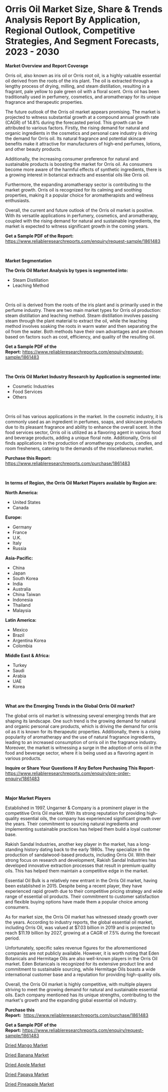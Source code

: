 <p><h1>Orris Oil Market Size, Share & Trends Analysis Report By Application, Regional Outlook, Competitive Strategies, And Segment Forecasts, 2023 - 2030</h1></p><p><strong>Market Overview and Report Coverage</strong></p>
<p><p>Orris oil, also known as iris oil or Orris root oil, is a highly valuable essential oil derived from the roots of the iris plant. The oil is extracted through a lengthy process of drying, milling, and steam distillation, resulting in a fragrant, pale yellow to pale green oil with a floral scent. Orris oil has been traditionally used in perfumery, cosmetics, and aromatherapy for its unique fragrance and therapeutic properties.</p><p>The future outlook of the Orris oil market appears promising. The market is projected to witness substantial growth at a compound annual growth rate (CAGR) of 14.8% during the forecasted period. This growth can be attributed to various factors. Firstly, the rising demand for natural and organic ingredients in the cosmetics and personal care industry is driving the demand for Orris oil. Its natural fragrance and potential skincare benefits make it attractive for manufacturers of high-end perfumes, lotions, and other beauty products.</p><p>Additionally, the increasing consumer preference for natural and sustainable products is boosting the market for Orris oil. As consumers become more aware of the harmful effects of synthetic ingredients, there is a growing interest in botanical extracts and essential oils like Orris oil.</p><p>Furthermore, the expanding aromatherapy sector is contributing to the market growth. Orris oil is recognized for its calming and soothing properties, making it a popular choice for aromatherapists and wellness enthusiasts.</p><p>Overall, the current and future outlook of the Orris oil market is positive. With its versatile applications in perfumery, cosmetics, and aromatherapy, coupled with the rising demand for natural and sustainable ingredients, the market is expected to witness significant growth in the coming years.</p></p>
<p><strong>Get a Sample PDF of the Report:</strong> <a href="https://www.reliableresearchreports.com/enquiry/request-sample/1861483">https://www.reliableresearchreports.com/enquiry/request-sample/1861483</a></p>
<p>&nbsp;</p>
<p><strong>Market Segmentation</strong></p>
<p><strong>The Orris Oil Market Analysis by types is segmented into:</strong></p>
<p><ul><li>Steam Distillation</li><li>Leaching Method</li></ul></p>
<p>&nbsp;</p>
<p><p>Orris oil is derived from the roots of the iris plant and is primarily used in the perfume industry. There are two main market types for Orris oil production: steam distillation and leaching method. Steam distillation involves passing steam through the plant material to extract the oil, while the leaching method involves soaking the roots in warm water and then separating the oil from the water. Both methods have their own advantages and are chosen based on factors such as cost, efficiency, and quality of the resulting oil.</p></p>
<p><strong>Get a Sample PDF of the Report:</strong>&nbsp;<a href="https://www.reliableresearchreports.com/enquiry/request-sample/1861483">https://www.reliableresearchreports.com/enquiry/request-sample/1861483</a></p>
<p>&nbsp;</p>
<p><strong>The Orris Oil Market Industry Research by Application is segmented into:</strong></p>
<p><ul><li>Cosmetic Industries</li><li>Food Services</li><li>Others</li></ul></p>
<p>&nbsp;</p>
<p><p>Orris oil has various applications in the market. In the cosmetic industry, it is commonly used as an ingredient in perfumes, soaps, and skincare products due to its pleasant fragrance and ability to enhance the overall scent. In the food services sector, Orris oil is utilized as a flavoring agent in various food and beverage products, adding a unique floral note. Additionally, Orris oil finds applications in the production of aromatherapy products, candles, and room fresheners, catering to the demands of the miscellaneous market.</p></p>
<p><strong>Purchase this Report:</strong>&nbsp; <a href="https://www.reliableresearchreports.com/purchase/1861483">https://www.reliableresearchreports.com/purchase/1861483</a></p>
<p>&nbsp;</p>
<p><strong>In terms of Region, the Orris Oil Market Players available by Region are:</strong></p>
<p>
    <p> <strong> North America: </strong>
        <ul>
            <li>United States</li>
            <li>Canada</li>
        </ul>
        </p> 
    <p> <strong> Europe: </strong>
        <ul>
            <li>Germany</li>
            <li>France</li>
            <li>U.K.</li>
            <li>Italy</li>
            <li>Russia</li>
        </ul>
        </p> 
    <p> <strong> Asia-Pacific: </strong>
        <ul>
            <li>China</li>
            <li>Japan</li>
            <li>South Korea</li>
            <li>India</li>
            <li>Australia</li>
            <li>China Taiwan</li>
            <li>Indonesia</li>
            <li>Thailand</li>
            <li>Malaysia</li>
        </ul>
        </p> 
    <p> <strong> Latin America: </strong>
        <ul>
            <li>Mexico</li>
            <li>Brazil</li>
            <li>Argentina Korea</li>
            <li>Colombia</li>
        </ul>
        </p> 
    <p> <strong> Middle East & Africa: </strong>
        <ul>
            <li>Turkey</li>
            <li>Saudi</li>
            <li>Arabia</li>
            <li>UAE</li>
            <li>Korea</li>
        </ul>
    </p>
    </p>
<p>&nbsp;</p>
<p><strong>What are the Emerging Trends in the Global Orris Oil market?</strong></p>
<p><p>The global orris oil market is witnessing several emerging trends that are shaping its landscape. One such trend is the growing demand for natural and organic personal care products, which is driving the demand for orris oil as it is known for its therapeutic properties. Additionally, there is a rising popularity of aromatherapy and the use of natural fragrance ingredients, leading to an increased consumption of orris oil in the fragrance industry. Moreover, the market is witnessing a surge in the adoption of orris oil in the food and beverage sector, where it is being used as a flavoring agent in various products.</p></p>
<p><strong>Inquire or Share Your Questions If Any Before Purchasing This Report</strong>- <a href="https://www.reliableresearchreports.com/enquiry/pre-order-enquiry/1861483">https://www.reliableresearchreports.com/enquiry/pre-order-enquiry/1861483</a></p>
<p>&nbsp;</p>
<p><strong>Major Market Players</strong></p>
<p><p>Established in 1997, Ungarner & Company is a prominent player in the competitive Orris Oil market. With its strong reputation for providing high-quality essential oils, the company has experienced significant growth over the years. Their commitment to sourcing natural ingredients and implementing sustainable practices has helped them build a loyal customer base. </p><p>Rakish Sandal Industries, another key player in the market, has a long-standing history dating back to the early 1980s. They specialize in the production of sandalwood-based products, including Orris Oil. With their strong focus on research and development, Rakish Sandal Industries has developed innovative extraction processes that result in premium quality oils. This has helped them maintain a competitive edge in the market.</p><p>Essential Oil Bulk is a relatively new entrant in the Orris Oil market, having been established in 2015. Despite being a recent player, they have experienced rapid growth due to their competitive pricing strategy and wide range of essential oil products. Their commitment to customer satisfaction and flexible buying options have made them a popular choice among consumers.</p><p>As for market size, the Orris Oil market has witnessed steady growth over the years. According to industry reports, the global essential oil market, including Orris Oil, was valued at $7.03 billion in 2019 and is projected to reach $11.19 billion by 2027, growing at a CAGR of 7.5% during the forecast period.</p><p>Unfortunately, specific sales revenue figures for the aforementioned companies are not publicly available. However, it is worth noting that Eden Botanicals and Hermitage Oils are also well-known players in the Orris Oil market. Eden Botanicals is recognized for its extensive product line and commitment to sustainable sourcing, while Hermitage Oils boasts a wide international customer base and a reputation for providing high-quality oils.</p><p>Overall, the Orris Oil market is highly competitive, with multiple players striving to meet the growing demand for natural and sustainable essential oils. Each company mentioned has its unique strengths, contributing to the market's growth and the expanding global essential oil industry.</p></p>
<p><strong>Purchase this Report:</strong>&nbsp;&nbsp;<a href="https://www.reliableresearchreports.com/purchase/1861483">https://www.reliableresearchreports.com/purchase/1861483</a></p>
<p></p>
<p><strong>Get a Sample PDF of the Report:</strong>&nbsp;<a href="https://www.reliableresearchreports.com/enquiry/request-sample/1861483">https://www.reliableresearchreports.com/enquiry/request-sample/1861483</a></p>
<p><p><a href="https://medium.com/@williambatz97/dried-mango-market-competitive-analysis-market-trends-and-forecast-to-2030-da7d008f240d">Dried Mango Market</a></p><p><a href="https://medium.com/@karinaokon2662/dried-banana-market-insight-market-trends-growth-forecasted-from-2023-to-2030-c4c7571e3f22">Dried Banana Market</a></p><p><a href="https://medium.com/@othaleffler644/dried-apple-market-share-evolution-and-market-growth-trends-2023-2030-9c14a989300c">Dried Apple Market</a></p><p><a href="https://medium.com/@kavonhansen3626/dried-papaya-market-trends-forecast-and-competitive-analysis-to-2030-63717bf25c20">Dried Papaya Market</a></p><p><a href="https://medium.com/@eloisadavis6326/analyzing-dried-pineapple-market-global-industry-perspective-and-forecast-2023-to-2030-9e74d552c397">Dried Pineapple Market</a></p></p>